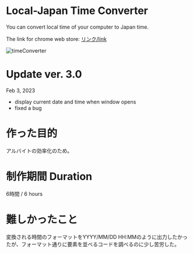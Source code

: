 # Local-Japan Time Converter

You can convert local time of your computer to Japan time.<br/>

The link for chrome web store:
<a href="https://chrome.google.com/webstore/detail/time-converter/mebdmlncdecclclihlgknnolinodnjep?hl=en">リンク/link</a>

![timeConverter](https://user-images.githubusercontent.com/105990444/188405771-864eb11c-e8e8-4510-9e24-4312feddc445.gif)

# Update ver. 3.0
Feb 3, 2023
- display current date and time when window opens
- fixed a bug

# 作った目的
アルバイトの効率化のため。

# 制作期間 Duration
6時間 / 6 hours

# 難しかったこと
変換される時間のフォーマットをYYYY/MM/DD HH:MMのように出力したかったが、フォーマット通りに要素を並べるコードを調べるのに少し苦労した。

